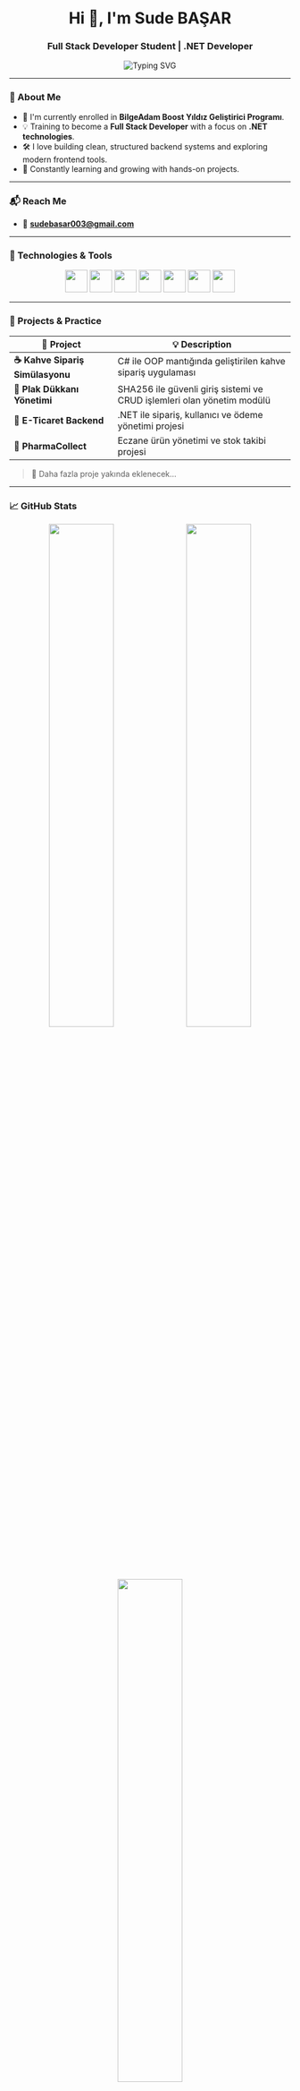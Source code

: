 <h1 align="center">Hi 👋, I'm Sude BAŞAR</h1>
<h3 align="center"> Full Stack Developer Student | .NET Developer </h3>

<p align="center">
  <img src="https://readme-typing-svg.demolab.com?font=Fira+Code&duration=3000&pause=1000&color=F2C4DE&center=true&width=435&lines=Welcome+to+my+GitHub+profile!;Full+Stack+Developer+%7C+.NET+Enthusiast;Building+clean+and+modern+apps..." alt="Typing SVG" />
</p>

---

### 📌 About Me
- 🚀 I'm currently enrolled in **BilgeAdam Boost Yıldız Geliştirici Programı**.
- 💡 Training to become a **Full Stack Developer** with a focus on **.NET technologies**.
- 🛠️ I love building clean, structured backend systems and exploring modern frontend tools.
- 🌱 Constantly learning and growing with hands-on projects.

---

### 📬 Reach Me
- 📧 **sudebasar003@gmail.com**

---

### 🌼 Technologies & Tools
<p align="center">
  <img src="https://cdn.jsdelivr.net/gh/devicons/devicon/icons/csharp/csharp-original.svg" width="40" />
  <img src="https://cdn.jsdelivr.net/gh/devicons/devicon/icons/html5/html5-original.svg" width="40" />
  <img src="https://cdn.jsdelivr.net/gh/devicons/devicon/icons/css3/css3-original.svg" width="40" />
  <img src="https://cdn.jsdelivr.net/gh/devicons/devicon/icons/mysql/mysql-original.svg" width="40" />
  <img src="https://cdn.jsdelivr.net/gh/devicons/devicon/icons/sqlite/sqlite-original.svg" width="40" />
  <img src="https://cdn.jsdelivr.net/gh/devicons/devicon/icons/dot-net/dot-net-original.svg" width="40" />
  <img src="https://cdn.jsdelivr.net/gh/devicons/devicon/icons/git/git-original.svg" width="40" />
</p>

---

### 🧩 Projects & Practice
| 🎯 Project | 💡 Description |
|--------|-------------|
| **☕ Kahve Sipariş Simülasyonu** | C# ile OOP mantığında geliştirilen kahve sipariş uygulaması |
| **📀 Plak Dükkanı Yönetimi** | SHA256 ile güvenli giriş sistemi ve CRUD işlemleri olan yönetim modülü |
| **🛒 E-Ticaret Backend** | .NET ile sipariş, kullanıcı ve ödeme yönetimi projesi |
| **💊 PharmaCollect** | Eczane ürün yönetimi ve stok takibi projesi |

> 📌 Daha fazla proje yakında eklenecek...

---

### 📈 GitHub Stats
<p align="center">
  <img src="https://github-readme-stats.vercel.app/api?username=subasarr&show_icons=true&theme=rose_pine" width="48%" />
  <img src="https://github-readme-streak-stats.herokuapp.com?user=subasarr&theme=rose_pine" width="48%" />
</p>

<p align="center">
  <img src="https://github-readme-stats.vercel.app/api/top-langs/?username=subasarr&layout=compact&theme=rose_pine" width="48%" />
</p>

---

### 🎀 Extras

<p align="center">
  <img src="https://media.giphy.com/media/kH1DBkPNyZPOk0x8r1/giphy.gif" width="250" />
</p>

---

### ✨ Personal Note
> 💬 “Learning never exhausts the mind.”  
> 🌱 Gelişmeye ve üretmeye devam ediyorum. Burada daha çok proje göreceksiniz! 💻✨

---
